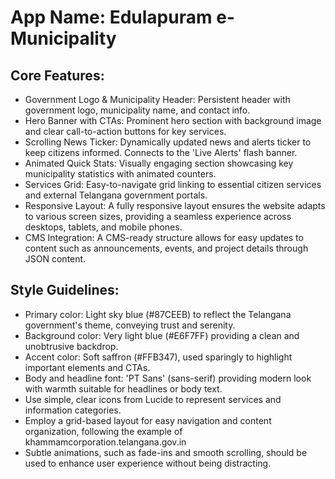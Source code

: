 # **App Name**: Edulapuram e-Municipality

## Core Features:

- Government Logo & Municipality Header: Persistent header with government logo, municipality name, and contact info.
- Hero Banner with CTAs: Prominent hero section with background image and clear call-to-action buttons for key services.
- Scrolling News Ticker: Dynamically updated news and alerts ticker to keep citizens informed. Connects to the 'Live Alerts' flash banner.
- Animated Quick Stats: Visually engaging section showcasing key municipality statistics with animated counters.
- Services Grid: Easy-to-navigate grid linking to essential citizen services and external Telangana government portals.
- Responsive Layout: A fully responsive layout ensures the website adapts to various screen sizes, providing a seamless experience across desktops, tablets, and mobile phones.
- CMS Integration: A CMS-ready structure allows for easy updates to content such as announcements, events, and project details through JSON content.

## Style Guidelines:

- Primary color: Light sky blue (#87CEEB) to reflect the Telangana government's theme, conveying trust and serenity.
- Background color: Very light blue (#E6F7FF) providing a clean and unobtrusive backdrop.
- Accent color: Soft saffron (#FFB347), used sparingly to highlight important elements and CTAs.
- Body and headline font: 'PT Sans' (sans-serif) providing modern look with warmth suitable for headlines or body text.
- Use simple, clear icons from Lucide to represent services and information categories.
- Employ a grid-based layout for easy navigation and content organization, following the example of khammamcorporation.telangana.gov.in
- Subtle animations, such as fade-ins and smooth scrolling, should be used to enhance user experience without being distracting.
